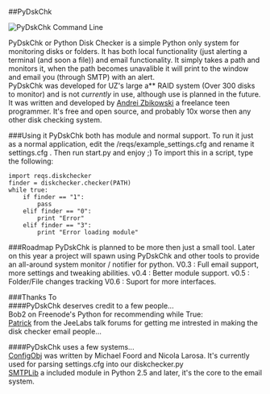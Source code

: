 ##PyDskChk

![PyDskChk Command Line](http://i.imgur.com/VNIUF.jpg)

PyDskChk or Python Disk Checker is a simple Python only system for monitoring disks or folders. It has both local functionality (just alerting a terminal (and soon a file)) and email functionality. It simply takes a path and monitors it, when the path becomes unavalible it will print to the window and email you (through SMTP) with an alert.  
PyDskChk was developed for UZ's large a** RAID system (Over 300 disks to monitor) and is not _currently_ in use, although use is planned in the future. It was written and developed by [Andrei Zbikowski](http://az.wbbmx.org/) a freelance teen programmer. It's free and open source, and probably 10x worse then any other disk checking system.   

###Using it
PyDskChk both has module and normal support. To run it just as a normal application, edit the /reqs/example_settings.cfg and rename it settings.cfg . Then run start.py and enjoy ;) To import this in a script, type the following:
  
    import reqs.diskchecker
    finder = diskchecker.checker(PATH)
    while true:
        if finder == "1":
            pass
        elif finder == "0":
            print "Error"
        elif finder == "3":
            print "Error loading module"
  
###Roadmap
PyDskChk is planned to be more then just a small tool. Later on this year a project will spawn using PyDskChk and other tools to provide an all-around system monitor / notifier for python. 
V0.3 : Full email support, more settings and tweaking abilities. 
v0.4 : Better module support. 
v0.5 : Folder/File changes tracking
V0.6 : Suport for more interfaces.

###Thanks To  
####PyDskChk deserves credit to a few people...  
Bob2 on Freenode's Python for recommending while True:  
[Patrick](http://talk.jeelabs.net/topic/704) from the JeeLabs talk forums for getting me intrested in making the disk checker email people...
  
####PyDskChk uses a few systems...  
[ConfigObj](http://bit.ly/eauaQx) was written by Michael Foord and Nicola Larosa. It's currently used for parsing settings.cfg into our diskchecker.py  
[SMTPLib](http://effbot.org/librarybook/smtplib.htm) a included module in Python 2.5 and later, it's the core to the email system.  

